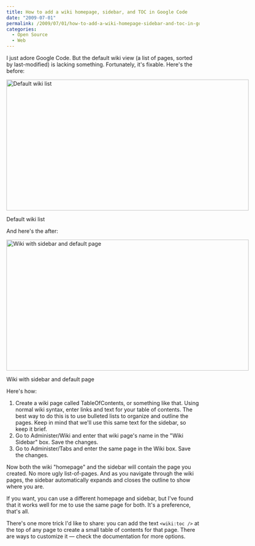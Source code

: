 ```yaml
---
title: How to add a wiki homepage, sidebar, and TOC in Google Code
date: "2009-07-01"
permalink: /2009/07/01/how-to-add-a-wiki-homepage-sidebar-and-toc-in-google-code/
categories:
  - Open Source
  - Web
---
```

I just adore Google Code. But the default wiki view (a list of pages, sorted by last-modified) is lacking something. Fortunately, it's fixable. Here's the before:

<div id="attachment_1167" class="wp-caption alignnone" style="width: 642px">
  <img src="http://www.xaprb.com/blog/wp-content/uploads/2009/07/Screenshot-Wiki-Pages-maatkit-Google-Code-Mozilla-Firefox.png" alt="Default wiki list" title="Default wiki list" width="632" height="342" class="size-full wp-image-1167" /><p class="wp-caption-text">
    Default wiki list
  </p>
</div>

And here's the after:

<div id="attachment_1168" class="wp-caption alignnone" style="width: 642px">
  <img src="http://www.xaprb.com/blog/wp-content/uploads/2009/07/Screenshot-Wiki-Pages-maatkit-Google-Code-Mozilla-Firefox1.png" alt="Wiki with sidebar and default page" title="Wiki with sidebar and default page" width="632" height="342" class="size-full wp-image-1168" /><p class="wp-caption-text">
    Wiki with sidebar and default page
  </p>
</div>

Here's how:

1.  Create a wiki page called TableOfContents, or something like that. Using normal wiki syntax, enter links and text for your table of contents. The best way to do this is to use bulleted lists to organize and outline the pages. Keep in mind that we'll use this same text for the sidebar, so keep it brief.
2.  Go to Administer/Wiki and enter that wiki page's name in the "Wiki Sidebar" box. Save the changes.
3.  Go to Administer/Tabs and enter the same page in the Wiki box. Save the changes.

Now both the wiki "homepage" and the sidebar will contain the page you created. No more ugly list-of-pages. And as you navigate through the wiki pages, the sidebar automatically expands and closes the outline to show where you are.

If you want, you can use a different homepage and sidebar, but I've found that it works well for me to use the same page for both. It's a preference, that's all.

There's one more trick I'd like to share: you can add the text `<wiki:toc />` at the top of any page to create a small table of contents for that page. There are ways to customize it &#8212; check the documentation for more options.
